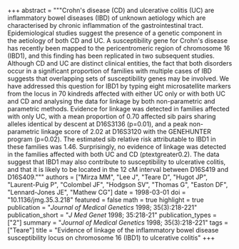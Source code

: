 +++
abstract = """Crohn's disease (CD) and ulcerative colitis (UC) are inflammatory bowel diseases (IBD) of unknown aetiology which are characterised by chronic inflammation of the gastrointestinal tract. Epidemiological studies suggest the presence of a genetic component in the aetiology of both CD and UC. A susceptibility gene for Crohn's disease has recently been mapped to the pericentromeric region of chromosome 16 (IBD1), and this finding has been replicated in two subsequent studies. Although CD and UC are distinct clinical entities, the fact that both disorders occur in a significant proportion of families with multiple cases of IBD suggests that overlapping sets of susceptibility genes may be involved. We have addressed this question for IBD1 by typing eight microsatellite markers from the locus in 70 kindreds affected with either UC only or with both UC and CD and analysing the data for linkage by both non-parametric and parametric methods. Evidence for linkage was detected in families affected with only UC, with a mean proportion of 0.70 affected sib pairs sharing alleles identical by descent at D16S3136 (p=0.01), and a peak non-parametric linkage score of 2.02 at D16S3120 with the GENEHUNTER program (p=0.02). The estimated sib relative risk attributable to IBD1 in these families was 1.46. Surprisingly, no evidence of linkage was detected in the families affected with both UC and CD (ptextgreater0.2). The data suggest that IBD1 may also contribute to susceptibility to ulcerative colitis, and that it is likely to be located in the 12 cM interval between D16S419 and D16S409."""
authors = ["Mirza MM", "Lee J", "Teare D", "Hugot JP", "Laurent-Puig P", "Colombel JF", "Hodgson SV", "Thomas G", "Easton DF", "Lennard-Jones JE", "Mathew CG"]
date = 1998-03-01
doi = "10.1136/jmg.35.3.218"
featured = false
math = true
highlight = true
publication = "*Journal of Medical Genetics* 1998; 35(3):218-221"
publication_short = "*J Med Genet* 1998; 35:218-21"
publication_types = ["2"]
summary = "*Journal of Medical Genetics* 1998; 35(3):218-221"
tags = ["Teare"]
title = "Evidence of linkage of the inflammatory bowel disease susceptibility locus on chromosome 16 (IBD1) to ulcerative colitis"
+++
